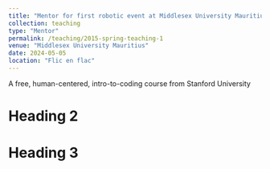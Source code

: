 ```yaml
---
title: "Mentor for first robotic event at Middlesex University Mauritius"
collection: teaching
type: "Mentor"
permalink: /teaching/2015-spring-teaching-1
venue: "Middlesex University Mauritius"
date: 2024-05-05
location: "Flic en flac"
---
```

A free, human-centered, intro-to-coding course from Stanford University

Heading 2
======

Heading 3
======
